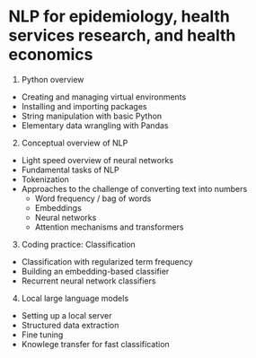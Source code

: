 # NLP for epidemiology, health services research, and health economics

1. Python overview
  - Creating and managing virtual environments
  - Installing and importing packages
  - String manipulation with basic Python
  - Elementary data wrangling with Pandas
2. Conceptual overview of NLP
  - Light speed overview of neural networks
  - Fundamental tasks of NLP
  - Tokenization
  - Approaches to the challenge of converting text into numbers
    - Word frequency / bag of words
    - Embeddings
    - Neural networks
    - Attention mechanisms and transformers
3. Coding practice: Classification
  - Classification with regularized term frequency
  - Building an embedding-based classifier
  - Recurrent neural network classifiers
4. Local large language models
  - Setting up a local server
  - Structured data extraction
  - Fine tuning
  - Knowlege transfer for fast classification
